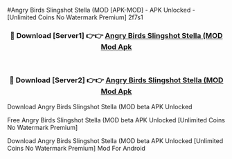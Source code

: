 #Angry Birds Slingshot Stella (MOD [APK-MOD] - APK Unlocked - [Unlimited Coins No Watermark Premium] 2f7s1



<div align="center">

<h3>🔴 Download [Server1] 👉👉 <a href="https://momento.my/?title=Angry_Birds_Slingshot_Stella_(MOD">Angry Birds Slingshot Stella (MOD Mod Apk</a></h3><br>

<h3>🔴 Download [Server2] 👉👉 <a href="https://momento.my/?title=Angry_Birds_Slingshot_Stella_(MOD">Angry Birds Slingshot Stella (MOD Mod Apk</a></h3>
</div>



Download Angry Birds Slingshot Stella (MOD beta APK Unlocked

Free Angry Birds Slingshot Stella (MOD beta APK Unlocked [Unlimited Coins No Watermark Premium]

Download Angry Birds Slingshot Stella (MOD beta APK Unlocked [Unlimited Coins No Watermark Premium] Mod For Android
